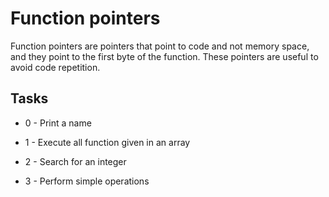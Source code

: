 # Function pointers

Function pointers are pointers that point to code and not memory space, and they point to the first byte of the function. These pointers are useful to avoid code repetition.

## Tasks

- 0 - Print a name

- 1 - Execute all function given in an array

- 2 - Search for an integer

- 3 - Perform simple operations
